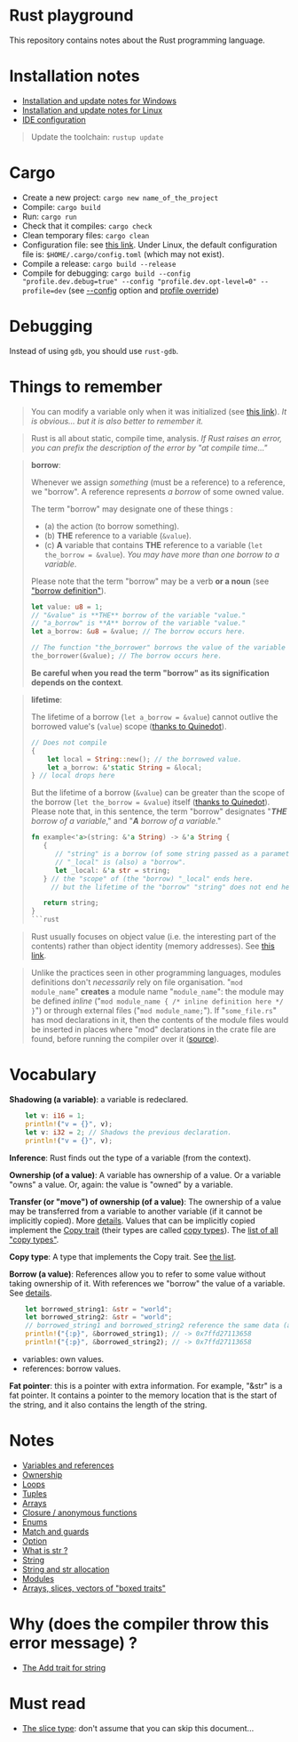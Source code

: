 # Rust playground

This repository contains notes about the Rust programming language.

# Installation notes

* [Installation and update notes for Windows](doc/installation-windows.md)
* [Installation and update notes for Linux](doc/installation-linux.md)
* [IDE configuration](doc/ide.md)

> Update the toolchain: `rustup update`

# Cargo

* Create a new project: `cargo new name_of_the_project`
* Compile: `cargo build`
* Run: `cargo run`
* Check that it compiles: `cargo check`
* Clean temporary files: `cargo clean`
* Configuration file: see [this link](https://doc.rust-lang.org/cargo/reference/config.html#hierarchical-structure).
  Under Linux, the default configuration file is: `$HOME/.cargo/config.toml` (which may not exist). 
* Compile a release: `cargo build --release`
* Compile for debugging: `cargo build --config "profile.dev.debug=true" --config "profile.dev.opt-level=0" --profile=dev` 
  (see [--config](https://doc.rust-lang.org/cargo/reference/config.html#command-line-overrides) option and [profile override](https://doc.rust-lang.org/cargo/reference/config.html#profile))
  
# Debugging

Instead of using `gdb`, you should use `rust-gdb`.

# Things to remember

> You can modify a variable only when it was initialized (see [this link](https://stackoverflow.com/questions/53471996/why-does-the-rust-compiler-give-an-uninitialized-variable-error-when-initializin)). 
> _It is obvious... but it is also better to remember it._

> Rust is all about static, compile time, analysis. _If Rust raises an error, 
> you can prefix the description of the error by "at compile time..."_

> **borrow**:
>
> Whenever we assign _something_ (must be a reference) to a reference, we "borrow". A reference represents _a borrow_ of some owned value.
>
> The term "borrow" may designate one of these things :
>
> * (a) the action (to borrow something).
> * (b) **THE** reference to a variable (`&value`).
> * (c) **A** variable that contains **THE** reference to a variable (`let the_borrow = &value`). _You may have more than one borrow to a variable_.
>
> Please note that the term "borrow" may be a verb **or a noun** (see ["borrow definition"](https://www.dictionary.com/browse/borrow)).
>
> ```rust
> let value: u8 = 1;
> // "&value" is **THE** borrow of the variable "value."
> // "a_borrow" is **A** borrow of the variable "value."
> let a_borrow: &u8 = &value; // The borrow occurs here.
>
> // The function "the_borrower" borrows the value of the variable "value."
> the_borrower(&value); // The borrow occurs here.
> ```
>
> **Be careful when you read the term "borrow" as its signification depends on the context**.

> **lifetime**:
>
> The lifetime of a borrow (`let a_borrow = &value`) cannot outlive the borrowed value's (`value`) scope ([thanks to Quinedot](https://users.rust-lang.org/t/lifetime-and-generic-in-plain-english/87877/6)).
>
> ```rust
> // Does not compile
> {
>     let local = String::new(); // the borrowed value.
>     let a_borrow: &'static String = &local;
> } // local drops here
> ```
>
> But the lifetime of a borrow (`&value`) can be greater than the scope of the borrow (`let the_borrow = &value`) itself ([thanks to Quinedot](https://users.rust-lang.org/t/lifetime-and-generic-in-plain-english/87877/6)). Please note that, in this sentence, the term "borrow" designates "_**THE** borrow of a variable_," and "_**A** borrow of a variable_."
>
> ```rust
> fn example<'a>(string: &'a String) -> &'a String {
>    {
>       // "string" is a borrow (of some string passed as a parameter to the function).
>       // "_local" is (also) a "borrow".
>       let _local: &'a str = string;
>    } // the "scope" of (the "borrow) "_local" ends here.
>      // but the lifetime of the "borrow" "string" does not end here.
>
>    return string;
> }
> ```rust

> Rust usually focuses on object value (i.e. the interesting part of the contents)
> rather than object identity (memory addresses). See [this link](https://stackoverflow.com/questions/27852613/why-does-printing-a-pointer-print-the-same-thing-as-printing-the-dereferenced-po).

> Unlike the practices seen in other programming languages, modules definitions don't _necessarily_ rely on file organisation. "`mod module_name`" **creates** a module name "`module_name`": the module may be defined _inline_ ("`mod module_name { /* inline definition here */ }`") or through external files ("`mod module_name;`"). If "`some_file.rs`" has mod declarations in it, then the contents of the module files would be inserted in places where "mod" declarations in the crate file are found, before running the compiler over it ([source](https://doc.rust-lang.org/rust-by-example/crates.html)).



# Vocabulary

**Shadowing (a variable)**: a variable is redeclared.

```rust
    let v: i16 = 1;
    println!("v = {}", v);
    let v: i32 = 2; // Shadows the previous declaration.
    println!("v = {}", v);
```

**Inference**: Rust finds out the type of a variable (from the context).

**Ownership (of a value)**: A variable has ownership of a value. Or a variable "owns" a value. Or, again:
the value is "owned" by a variable.

**Transfer (or "move") of ownership (of a value)**: The ownership of a value may be transferred from a variable to 
another variable (if it cannot be implicitly copied). More [details](doc/ownership.md#ownership-movedtransferred-or-not-).
Values that can be implicitly copied implement the [Copy trait](https://doc.rust-lang.org/std/marker/trait.Copy.html)
(their types are called [copy types](https://dhghomon.github.io/easy_rust/Chapter_19.html)).
The [list of all "copy types"](https://doc.rust-lang.org/std/marker/trait.Copy.html#implementors).

**Copy type**: A type that implements the Copy trait. See [the list](https://doc.rust-lang.org/std/marker/trait.Copy.html#implementors).

**Borrow (a value)**: References allow you to refer to some value without taking ownership of it. With references we 
"borrow" the value of a variable. See [details](doc/ownership.md#references).

```rust
    let borrowed_string1: &str = "world";
    let borrowed_string2: &str = "world";
    // borrowed_string1 and borrowed_string2 reference the same data (at address 0x7ffd27113658).
    println!("{:p}", &borrowed_string1); // -> 0x7ffd27113658
    println!("{:p}", &borrowed_string2); // -> 0x7ffd27113658
```

* variables: own values.
* references: borrow values.

**Fat pointer**: this is a pointer with extra information. For example, "&str" is a fat pointer. 
It contains a pointer to the memory location that is the start of the string, and it also contains the length of the string.


# Notes

* [Variables and references](doc/variables.md)
* [Ownership](doc/ownership.md)
* [Loops](doc/loop.md)
* [Tuples](doc/tuple.md)
* [Arrays](doc/array.md)
* [Closure / anonymous functions](doc/closure.md)
* [Enums](doc/enum.md)
* [Match and guards](doc/match.md)
* [Option](doc/option.md)
* [What is str ?](doc/str.md)
* [String](doc/string.md)
* [String and str allocation](doc/string-str-alloc.md)
* [Modules](modules/README.md)
* [Arrays, slices, vectors of "boxed traits"](doc/boxed-traits.md)

# Why (does the compiler throw this error message) ?

* [The Add trait for string](doc/why/add.md)

# Must read

* [The slice type](https://doc.rust-lang.org/book/ch04-03-slices.html): don't assume that you can skip this document...

